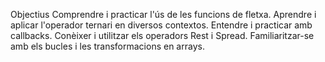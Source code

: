 Objectius
Comprendre i practicar l'ús de les funcions de fletxa.
Aprendre i aplicar l'operador ternari en diversos contextos.
Entendre i practicar amb callbacks.
Conèixer i utilitzar els operadors Rest i Spread.
Familiaritzar-se amb els bucles i les transformacions en arrays.
